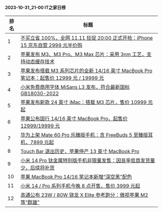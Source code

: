 #### 2023-10-31_21-00  IT之家日榜

| 排名 | 标题|
| --- | ---|
| 1 | [不买立省 100%，全网 11.11 狂促 20:00 正式开抢：iPhone 15 京东自营 2999 元半价购](https://www.ithome.com/0/728/733.htm) |
| 2 | [苹果发布 M3、M3 Pro、M3 Max 芯片：采用 3nm 工艺，支持动态缓存技术](https://www.ithome.com/0/728/752.htm) |
| 3 | [苹果发布搭载 M3 系列芯片的全新 14/16 英寸 MacBook Pro 笔记本：起售价 12999 元 / 19999 元](https://www.ithome.com/0/728/754.htm) |
| 4 | [小米免费商用字体 MiSans L3 发布，符合最新国标 GB18030-2022](https://www.ithome.com/0/728/721.htm) |
| 5 | [苹果发布新款 24 英寸 iMac：搭载 M3 芯片，售价 10999 元起](https://www.ithome.com/0/728/757.htm) |
| 6 | [苹果公布国行 14/16 英寸 MacBook Pro，起售价 12999/19999 元](https://www.ithome.com/0/728/761.htm) |
| 7 | [华为上架 Mate 60 Pro 乐臻版手机：含 FreeBuds 5 至臻版耳机，7899 元起](https://www.ithome.com/0/728/824.htm) |
| 8 | [Touch Bar 退出历史，苹果停产 13 英寸 MacBook Pro](https://www.ithome.com/0/728/762.htm) |
| 9 | [小米 14 Pro 钛金属特别版手机非限量发售：因良率低首发货量少，后续将补货](https://www.ithome.com/0/728/856.htm) |
| 10 | [苹果 MacBook Pro 14/16 笔记本新增“深空黑”配色](https://www.ithome.com/0/728/755.htm) |
| 11 | [小米 14 / Pro 系列手机今晚 8 点开售，售价 3999 元起](https://www.ithome.com/0/728/744.htm) |
| 12 | [高通公布 23W / 80W 骁龙 X Elite 参考跑分：傲视苹果 M2 等“群雄”](https://www.ithome.com/0/728/736.htm) |
